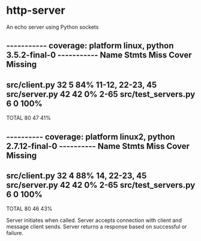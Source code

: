 # http-server
An echo server using Python sockets

----------- coverage: platform linux, python 3.5.2-final-0 -----------
Name                  Stmts   Miss  Cover   Missing
---------------------------------------------------
src/client.py            32      5    84%   11-12, 22-23, 45
src/server.py            42     42     0%   2-65
src/test_servers.py       6      0   100%
---------------------------------------------------
TOTAL                    80     47    41%

---------- coverage: platform linux2, python 2.7.12-final-0 ----------
Name                  Stmts   Miss  Cover   Missing
---------------------------------------------------
src/client.py            32      4    88%   14, 22-23, 45
src/server.py            42     42     0%   2-65
src/test_servers.py       6      0   100%
---------------------------------------------------
TOTAL                    80     46    43%

Server initiates when called.
Server accepts connection with client and message client sends.
Server returns a response based on successful or failure.